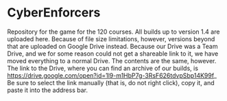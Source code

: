 # CyberEnforcers
Repository for the game for the 120 courses.
All builds up to version 1.4 are uploaded here. Because of file size limitations, however, versions beyond that are uploaded on Google Drive instead. Because our Drive was a Team Drive, and we for some reason could not get a shareable link to it, we have moved everything to a normal Drive. The contents are the same, however. The link to the Drive, where you can find an archive of our builds, is https://drive.google.com/open?id=1l9-m1HbP7g-3RsF626tdvpSbp14K99f_
Be sure to select the link manually (that is, do not right click), copy it, and paste it into the address bar.
